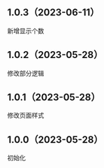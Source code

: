 ## 1.0.3（2023-06-11）
新增显示个数
## 1.0.2（2023-05-28）
修改部分逻辑
## 1.0.1（2023-05-28）
修改页面样式
## 1.0.0（2023-05-28）
初始化
